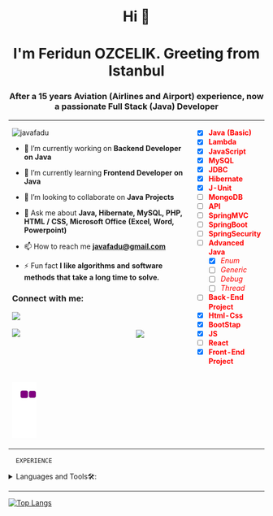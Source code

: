 <h1 align="center">Hi 👋</h1>
<h1 align="center">I'm Feridun OZCELIK. Greeting from Istanbul</h1>
<h3 align="center"> After a 15 years Aviation (Airlines and Airport) experience, now a passionate Full Stack (Java) Developer </h3>
<table>
  <tr><td  valign="top" width="80%">
<p align="left"> <img src="https://komarev.com/ghpvc/?username=javafadu" alt="javafadu" /> </p>

- 🔭 I’m currently working on **Backend Developer on Java**

- 🌱 I’m currently learning **Frontend Developer on Java**

- 👯 I’m looking to collaborate on **Java Projects**

- 💬 Ask me about **Java, Hibernate, MySQL, PHP, HTML / CSS, Microsoft Office (Excel, Word, Powerpoint)**

- 📫 How to reach me **javafadu@gmail.com**

- ⚡ Fun fact **I like algorithms and software methods that take a long time to solve.**

<h3 align="left">Connect with me:</h3>
<p align="left">

[![](https://img.shields.io/badge/linkedin-%230077B5.svg?&style=for-the-badge&logo=linkedin&logoColor=white)](https://www.linkedin.com/in/feridun-ozcelik-52295b41)
</p>
  
   <a href="https://github.com/javafadu">
  <img align="left" src="https://github-readme-stats.vercel.app/api/top-langs/?username=javafadu&theme=tokyonight" width="70%">
  </a>



    
 <img align="center" src="https://github-readme-stats.vercel.app/api?username=javafadu&show_icons=true&theme=tokyonight&line_height=27" width="70%">
      




   

  <td valign="top">
<font color="Red">
  
- [x] **Java (Basic)** 
- [x] **Lambda**
- [x] **JavaScript**
- [x] **MySQL**
- [x] **JDBC**
- [x] **Hibernate**
- [x] **J-Unit**
- [ ] **MongoDB**
- [ ] **API**
- [ ] **SpringMVC**
- [ ] **SpringBoot**
- [ ] **SpringSecurity**
- [ ] **Advanced Java**
  - [x] *Enum*
  - [ ] *Generic*
  - [ ] *Debug*
  - [ ] *Thread*
- [ ] **Back-End Project**
- [x] **Html-Css**
- [x] **BootStap**
- [x] **JS**
- [ ] **React** 
- [x] **Front-End Project** </font>
    </td>
  </tr>
  <tr>
    <td colspan="2">
 ![snake gif](https://github.com/javafadu/javafadu/blob/output/github-contribution-grid-snake.gif)
    </td>
  </tr>
  </table>
  


    
    
      EXPERIENCE

<details>
<summary>
Languages and Tools🛠:
</summary>
  <br/>
<code><img height="20" src="https://raw.githubusercontent.com/github/explore/80688e429a7d4ef2fca1e82350fe8e3517d3494d/topics/html/html.png"></code>
<code><img height="20" src="https://raw.githubusercontent.com/github/explore/80688e429a7d4ef2fca1e82350fe8e3517d3494d/topics/css/css.png"></code>
<code><img height="20" src="https://raw.githubusercontent.com/github/explore/80688e429a7d4ef2fca1e82350fe8e3517d3494d/topics/javascript/javascript.png"></code>
<code><img height="20" src="https://raw.githubusercontent.com/github/explore/80688e429a7d4ef2fca1e82350fe8e3517d3494d/topics/android/android.png"></code>
<code><img height="20" src="https://raw.githubusercontent.com/github/explore/80688e429a7d4ef2fca1e82350fe8e3517d3494d/topics/react/react.png"></code> 
<code><img height="20" src="https://raw.githubusercontent.com/github/explore/80688e429a7d4ef2fca1e82350fe8e3517d3494d/topics/nodejs/nodejs.png"></code>
<code><img height="20" src="https://raw.githubusercontent.com/github/explore/80688e429a7d4ef2fca1e82350fe8e3517d3494d/topics/git/git.png"></code>
<code><img height="20" src="https://avatars.githubusercontent.com/u/9919?s=200&v=4"></code>
<code><img height="20" src="https://raw.githubusercontent.com/github/explore/80688e429a7d4ef2fca1e82350fe8e3517d3494d/topics/mysql/mysql.png"></code>
<code><img height="20" src="https://raw.githubusercontent.com/github/explore/80688e429a7d4ef2fca1e82350fe8e3517d3494d/topics/firebase/firebase.png"></code>
<code><img height="20" src="https://upload.wikimedia.org/wikipedia/commons/thumb/b/b2/Bootstrap_logo.svg/1024px-Bootstrap_logo.svg.png"></code>
<code><img height="20" src="https://cdn.iconscout.com/icon/free/png-512/c-programming-569564.png"></code>
<code><img height="20" src="https://e7.pngegg.com/pngimages/46/626/png-clipart-c-logo-the-c-programming-language-computer-icons-computer-programming-source-code-programming-miscellaneous-template.png"></code>
<code><img height="20" src="https://upload.wikimedia.org/wikipedia/en/d/d2/Sublime_Text_3_logo.png"></code>
<code><img height="20" src="https://banner2.cleanpng.com/20181122/krs/kisspng-java-programming-language-selenium-computer-softwa-july-2-16-halab-4-dev-5bf78387a7bb41.028192901542947719687.jpg"></code>
<code><img height="20" src="https://upload.wikimedia.org/wikipedia/commons/thumb/9/9a/Visual_Studio_Code_1.35_icon.svg/1024px-Visual_Studio_Code_1.35_icon.svg.png"></code>
<code><img height="20" src="https://upload.wikimedia.org/wikipedia/commons/thumb/c/cf/Adobe_Photoshop_Express_logo.svg/1051px-Adobe_Photoshop_Express_logo.svg.png"></code>
<code><img height="20" src="https://haxnode.net/wp-content/uploads/2019/09/Adobe-XD-CC-logo.png"></code>
<code><img height="20" src="https://cudichis.ro/wp-content/uploads/2021/03/1051px-Adobe_Illustrator_CC_icon.svg.png"></code>
<code><img height="20" src="https://banner2.cleanpng.com/20180412/kye/kisspng-python-programming-language-computer-programming-language-5acfdc3636bac7.8891188615235717662242.jpg"></code>
<code><img height="20" src="https://www.php.net/images/logos/new-php-logo.svg"></code>
</details>

---
      

   
[![Top Langs](https://github-readme-stats.vercel.app/api/top-langs/?username=javafadu&layout=compact)](https://github.com/javafadu/github-readme-stats)

